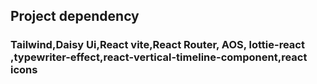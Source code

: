 ##  Project dependency
### Tailwind,Daisy Ui,React vite,React Router, AOS, lottie-react ,typewriter-effect,react-vertical-timeline-component,react icons
